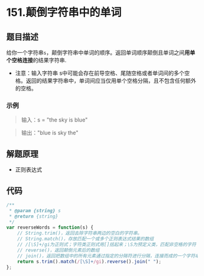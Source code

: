 # 151.颠倒字符串中的单词
## 题目描述
给你一个字符串`s`，颠倒字符串中单词的顺序。返回单词顺序颠倒且单词之间**用单个空格连接**的结果字符串.
* 注意：输入字符串 s中可能会存在前导空格、尾随空格或者单词间的多个空格。返回的结果字符串中，单词间应当仅用单个空格分隔，且不包含任何额外的空格。

### 示例
>输入：s = "the sky is blue"

>输出："blue is sky the"

## 解题原理
* 正则表达式

## 代码
```javascript
/**
 * @param {string} s
 * @return {string}
 */
var reverseWords = function(s) {
    // String.trim()，返回去除字符串两边的空白的字符串。
    // String.match()，存放匹配一个或多个正则表达式结果的数组
    // /[\S]+/gi为正则式；字符类正则式用[]括起来；\S为预定义类，匹配非空格的字符；+表示重复一次或更多次；g表示全局匹配；i表示忽略大小写
    // reverse()，返回颠倒元素后的数组
    // join()，返回把数组中的所有元素通过指定的分隔符进行分隔，连接而成的一个字符串。
    return s.trim().match(/[\S]+/gi).reverse().join(" ");
};
```